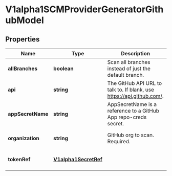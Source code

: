 # V1alpha1SCMProviderGeneratorGithubModel

## Properties

Name | Type | Description | Notes
------------ | ------------- | ------------- | -------------
**allBranches** | **boolean** | Scan all branches instead of just the default branch. | [optional] [default to undefined]
**api** | **string** | The GitHub API URL to talk to. If blank, use https://api.github.com/. | [optional] [default to undefined]
**appSecretName** | **string** | AppSecretName is a reference to a GitHub App repo-creds secret. | [optional] [default to undefined]
**organization** | **string** | GitHub org to scan. Required. | [optional] [default to undefined]
**tokenRef** | [**V1alpha1SecretRef**](V1alpha1SecretRef.md) |  | [optional] [default to undefined]


